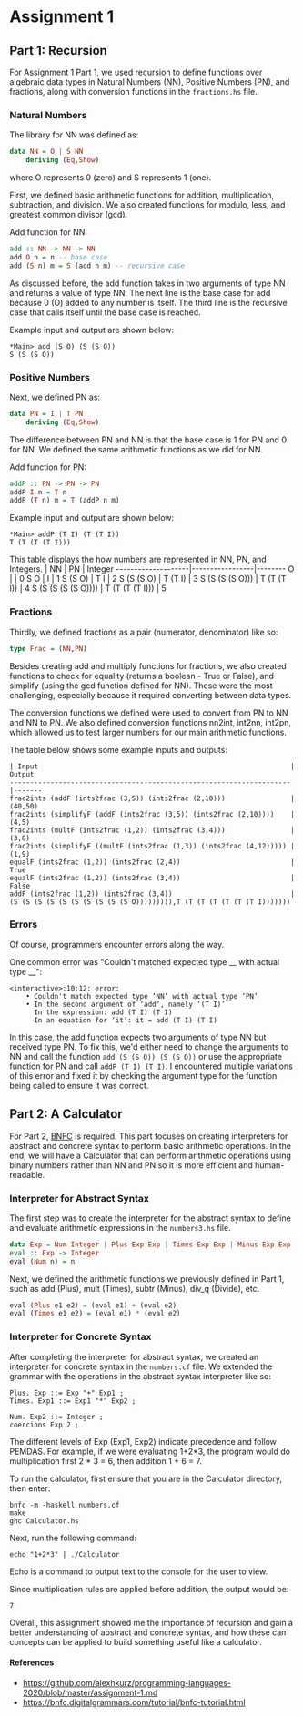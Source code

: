 # Assignment 1

## Part 1: Recursion
For Assignment 1 Part 1, we used [recursion](Recursion.md) to define functions over algebraic data types in Natural Numbers (NN), Positive Numbers (PN), and fractions, along with conversion functions in the `fractions.hs` file.

### Natural Numbers
The library for NN was defined as:
```Haskell
data NN = O | S NN
    deriving (Eq,Show)
```
where O represents 0 (zero) and S represents 1 (one).

First, we defined basic arithmetic functions for addition, multiplication, subtraction, and division. We also created functions for modulo, less, and greatest common divisor (gcd).

Add function for NN:
```Haskell
add :: NN -> NN -> NN
add O n = n -- base case
add (S n) m = S (add n m) -- recursive case
```
As discussed before, the add function takes in two arguments of type NN and returns a value of type NN. The next line is the base case for add because 0 (O) added to any number is itself. The third line is the recursive case that calls itself until the base case is reached.

Example input and output are shown below:
```
*Main> add (S O) (S (S O))
S (S (S O))
```

### Positive Numbers
Next, we defined PN as:
```Haskell
data PN = I | T PN
    deriving (Eq,Show)
```

The difference between PN and NN is that the base case is 1 for PN and 0 for NN.
We defined the same arithmetic functions as we did for NN.

Add function for PN:
```Haskell
addP :: PN -> PN -> PN
addP I n = T n
addP (T n) m = T (addP n m)
```
Example input and output are shown below:
```
*Main> addP (T I) (T (T I))
T (T (T (T I)))
```

This table displays the how numbers are represented in NN, PN, and Integers.
 | NN                | PN              | Integer
 --------------------|-----------------|--------
 O                   |                 | 0
 S O                 | I               | 1
 S (S O)             | T I             | 2
 S (S (S O)          | T (T I)         | 3
 S (S (S (S O)))     | T (T (T I))     | 4
 S (S (S (S (S O)))) | T (T (T (T I))) | 5


### Fractions
Thirdly, we defined fractions as a pair (numerator, denominator) like so:
```Haskell
type Frac = (NN,PN)
```

Besides creating add and multiply functions for fractions, we also created functions to check for equality (returns a boolean - True or False), and simplify (using the gcd function defined for NN). These were the most challenging, especially because it required converting between data types.

The conversion functions we defined were used to convert from PN to NN and NN to PN. We also defined conversion functions nn2int, int2nn, int2pn, which allowed us to test larger numbers for our main arithmetic functions.

The table below shows some example inputs and outputs:
```
| Input                                                              | Output
---------------------------------------------------------------------|-------
frac2ints (addF (ints2frac (3,5)) (ints2frac (2,10)))                | (40,50)
frac2ints (simplifyF (addF (ints2frac (3,5)) (ints2frac (2,10))))    | (4,5)
frac2ints (multF (ints2frac (1,2)) (ints2frac (3,4)))                | (3,8)
frac2ints (simplifyF ((multF (ints2frac (1,3)) (ints2frac (4,12))))) | (1,9)
equalF (ints2frac (1,2)) (ints2frac (2,4))                           | True
equalF (ints2frac (1,2)) (ints2frac (3,4))                           | False
addF (ints2frac (1,2)) (ints2frac (3,4))                             | (S (S (S (S (S (S (S (S (S (S O))))))))),T (T (T (T (T (T (T I)))))))
```

### Errors
Of course, programmers encounter errors along the way.

One common error was "Couldn't matched expected type __ with actual type __":
```
<interactive>:10:12: error:
    • Couldn't match expected type ‘NN’ with actual type ‘PN’
    • In the second argument of ‘add’, namely ‘(T I)’
      In the expression: add (T I) (T I)
      In an equation for ‘it’: it = add (T I) (T I)
```
In this case, the add function expects two arguments of type NN but received type PN. To fix this, we'd either need to change the arguments to NN and call the function `add (S (S O)) (S (S O))` or use the appropriate function for PN and call `addP (T I) (T I)`. I encountered multiple variations of this error and fixed it by checking the argument type for the function being called to ensure it was correct.

## Part 2: A Calculator
For Part 2, [BNFC](BNFC-Installation) is required. This part focuses on creating interpreters for abstract and concrete syntax to perform basic arithmetic operations. In the end, we will have a Calculator that can perform arithmetic operations using binary numbers rather than NN and PN so it is more efficient and human-readable.

### Interpreter for Abstract Syntax
The first step was to create the interpreter for the abstract syntax to define and evaluate arithmetic expressions in the `numbers3.hs` file.
```Haskell
data Exp = Num Integer | Plus Exp Exp | Times Exp Exp | Minus Exp Exp | Divide Exp Exp | Modulo Exp Exp | Power Exp Exp | Negate Exp | Abs Exp | GCD Exp Exp
eval :: Exp -> Integer
eval (Num n) = n
```

Next, we defined the arithmetic functions we previously defined in Part 1, such as add (Plus), mult (Times), subtr (Minus), div_q (Divide), etc.

```Haskell
eval (Plus e1 e2) = (eval e1) + (eval e2)
eval (Times e1 e2) = (eval e1) * (eval e2)
```

### Interpreter for Concrete Syntax
After completing the interpreter for abstract syntax, we created an interpreter for concrete syntax in the `numbers.cf` file. We extended the grammar with the operations in the abstract syntax interpreter like so:
```
Plus. Exp ::= Exp "+" Exp1 ;
Times. Exp1 ::= Exp1 "*" Exp2 ;

Num. Exp2 ::= Integer ;
coercions Exp 2 ;
```
The different levels of Exp (Exp1, Exp2) indicate precedence and follow PEMDAS. For example, if we were evaluating 1+2*3, the program would do multiplication first 2 * 3 = 6, then addition 1 + 6 = 7.

To run the calculator, first ensure that you are in the Calculator directory, then enter:
```
bnfc -m -haskell numbers.cf
make
ghc Calculator.hs
```

Next, run the following command:
```
echo "1+2*3" | ./Calculator
```
Echo is a command to output text to the console for the user to view.

Since multiplication rules are applied before addition, the output would be:
```
7
```

Overall, this assignment showed me the importance of recursion and gain a better understanding of abstract and concrete syntax, and how these can concepts can be applied to build something useful like a calculator.

#### References
- https://github.com/alexhkurz/programming-languages-2020/blob/master/assignment-1.md
- https://bnfc.digitalgrammars.com/tutorial/bnfc-tutorial.html
